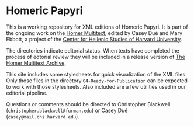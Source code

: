 # Homeric Papyri

This is a working repository for XML editions of Homeric Papyri. It is part of the ongoing work on the [Homer Multitext](http://homermultitext.org), edited by Casey Dué and Mary Ebbott, a project of the [Center for Hellenic Studies of Harvard University](http://chs.harvard.edu).

The directories indicate editorial status. When texts have completed the process of edtorial review they will be included in a release version of [The Homer Multitext Archive](https://github.com/homermultitext/hmt-archive). 

This site includes some stylesheets for quick visualization of the XML files. Only those files in the directory `04-Ready-for-Publication` can be expected to work with those stylesheets. Also included are a few utilities used in our editorial pipeline.

Questions or comments should be directed to Christopher Blackwell (`christopher.blackwell@furman.edu`) or Casey Dué (`casey@mail.chs.harvard.edu`).
